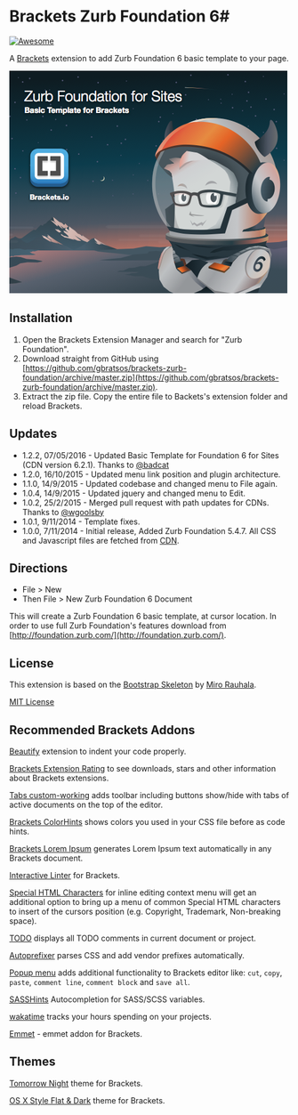 # Brackets Zurb Foundation 6#

[![Awesome](https://cdn.rawgit.com/sindresorhus/awesome/d7305f38d29fed78fa85652e3a63e154dd8e8829/media/badge.svg)](https://github.com/sindresorhus/awesome)

A [Brackets](http://brackets.io/) extension to add Zurb Foundation 6 basic template to your page.

![Brackets Zurb Foundation 6](image.png)

## Installation ##
1. Open the Brackets Extension Manager and search for "Zurb Foundation".
2. Download straight from GitHub using [https://github.com/gbratsos/brackets-zurb-foundation/archive/master.zip](https://github.com/gbratsos/brackets-zurb-foundation/archive/master.zip).
3. Extract the zip file. Copy the entire file to Backets's extension folder and reload Brackets.

## Updates ##
* 1.2.2, 07/05/2016 - Updated Basic Template for Foundation 6 for Sites (CDN version 6.2.1). Thanks to [@badcat](https://github.com/badcat)
* 1.2.0, 16/10/2015 - Updated menu link position and plugin architecture.
* 1.1.0, 14/9/2015 - Updated codebase and changed menu to File again.
* 1.0.4, 14/9/2015 - Updated jquery and changed menu to Edit.
* 1.0.2, 25/2/2015 - Merged pull request with path updates for CDNs. Thanks to [@wgoolsby](https://github.com/wgoolsby)
* 1.0.1, 9/11/2014 - Template fixes.
* 1.0.0, 7/11/2014 - Initial release, Added Zurb Foundation 5.4.7. All CSS and Javascript files are fetched from [CDN](http://cdnjs.com/libraries/foundation/).

## Directions ##
* File > New
* Then File > New Zurb Foundation 6 Document

This will create a Zurb Foundation 6 basic template, at cursor location.
In order to use full Zurb Foundation's features download from [http://foundation.zurb.com/](http://foundation.zurb.com/).

## License ##
This extension is based on the [Bootstrap Skeleton](https://github.com/mirorauhala/brackets-bootstrap-skeleton) by [Miro Rauhala](https://github.com/mirorauhala).

[MIT License](LICENSE)

## Recommended Brackets Addons ##

[Beautify](https://github.com/drewhamlett/brackets-beautify) extension to indent your code properly.

[Brackets Extension Rating](https://github.com/dnbard/brackets-extension-rating) to see downloads, stars and other information about Brackets extensions.

[Tabs custom-working](https://github.com/DH3ALEJANDRO/custom-work-for-brackets) adds toolbar including buttons show/hide with tabs of active documents on the top of the editor.

[Brackets ColorHints](https://github.com/konstantinkobs/brackets-colorHints) shows colors you used in your CSS file before as code hints.

[Brackets Lorem Ipsum](https://github.com/lkcampbell/brackets-lorem-ipsum) generates Lorem Ipsum text automatically in any Brackets document.

[Interactive Linter](https://github.com/MiguelCastillo/Brackets-InteractiveLinter) for Brackets.

[Special HTML Characters](https://github.com/thaneuk/brackets-special-html-chars) for inline editing context menu will get an additional option to bring up a menu of common Special HTML characters to insert of the cursors position (e.g. Copyright, Trademark, Non-breaking space).

[TODO](https://github.com/mikaeljorhult/brackets-todo) displays all TODO comments in current document or project.

[Autoprefixer](https://github.com/mikaeljorhult/brackets-autoprefixer) parses CSS and add vendor prefixes automatically.

[Popup menu](https://github.com/Denisov21/Popup-menu-extension) adds additional functionality to Brackets editor like: `cut`, `copy`, `paste`,  `comment line`, `comment block` and `save all`.

[SASSHints](https://github.com/konstantinkobs/brackets-SASShints) Autocompletion for SASS/SCSS variables.

[wakatime](https://wakatime.com) tracks your hours spending on your projects.

[Emmet](http://emmet.io/) - emmet addon for Brackets.

## Themes ##

[Tomorrow Night](https://github.com/Brackets-Themes/TomorrowNight) theme for Brackets.

[OS X Style Flat & Dark](https://github.com/aydieneue/brackets-osx-flat-dark-theme) theme for Brackets.
